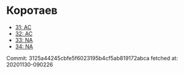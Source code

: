 # Коротаев
- [31: AC](31.md)
- [32: AC](32.md)
- [33: NA](33.md)
- [34: NA](34.md)

Commit: 3125a44245cbfe5f6023195b4cf5ab819172abca
 fetched at: 20201130-090226
